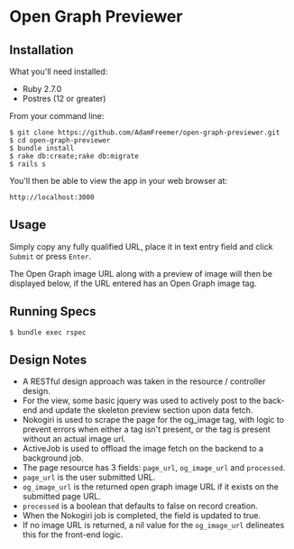 # Open Graph Previewer

## Installation

What you'll need installed:
* Ruby 2.7.0
* Postres (12 or greater)

From your command line:

    $ git clone https://github.com/AdamFreemer/open-graph-previewer.git
    $ cd open-graph-previewer
    $ bundle install
    $ rake db:create;rake db:migrate
    $ rails s

You'll then be able to view the app in your web browser at: 

```
http://localhost:3000
```

## Usage

Simply copy any fully qualified URL, place it in text entry field and click `Submit` or press `Enter`.

The Open Graph image URL along with a preview of image will then be displayed below, if the URL entered has an Open Graph image tag.

## Running Specs

```
$ bundle exec rspec
```

## Design Notes

* A RESTful design approach was taken in the resource / controller design.
* For the view, some basic jquery was used to actively post to the back-end and update the skeleton preview section upon data fetch.
* Nokogiri is used to scrape the page for the og_image tag, with logic to prevent errors when either a tag isn't present, or the tag is present without an actual image url.
* ActiveJob is used to offload the image fetch on the backend to a background job.
* The page resource has 3 fields: `page_url`, `og_image_url` and `processed`.
* `page_url` is the user submitted URL.
* `og_image_url` is the returned open graph image URL if it exists on the submitted page URL.
* `processed` is a boolean that defaults to false on record creation.
* When the Nokogiri job is completed, the field is updated to true.
* If no image URL is returned, a nil value for the `og_image_url` delineates this for the front-end logic.
  